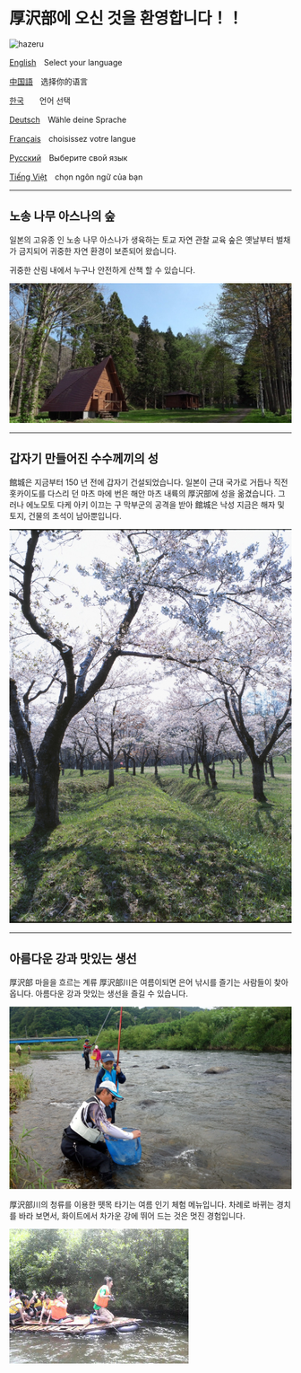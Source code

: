 # 厚沢部에 오신 것을 환영합니다！！

![hazeru](/home/ishii/ドキュメント/01アーカイブ/02プレゼンテーション資料/210830政策コンペ発表/Assabu_HTML_sample/fig/hazeru.jpg)



[English](/home/ishii/ドキュメント/01アーカイブ/02プレゼンテーション資料/210830政策コンペ発表/Assabu_HTML_sample/English.html)　Select your language

[中国語](/home/ishii/ドキュメント/01アーカイブ/02プレゼンテーション資料/210830政策コンペ発表/Assabu_HTML_sample/Chinese.html)　选择你的语言

[한국](/home/ishii/ドキュメント/01アーカイブ/02プレゼンテーション資料/210830政策コンペ発表/Assabu_HTML_sample/Korea.html)　　언어 선택

[Deutsch](/home/ishii/ドキュメント/01アーカイブ/02プレゼンテーション資料/210830政策コンペ発表/Assabu_HTML_sample/German.html)　Wähle deine Sprache

[Français](/home/ishii/ドキュメント/01アーカイブ/02プレゼンテーション資料/210830政策コンペ発表/Assabu_HTML_sample/France.html)　choisissez votre langue

[Русский](/home/ishii/ドキュメント/01アーカイブ/02プレゼンテーション資料/210830政策コンペ発表/Assabu_HTML_sample/Russ.html)　Выберите свой язык

[Tiếng Việt](/home/ishii/ドキュメント/01アーカイブ/02プレゼンテーション資料/210830政策コンペ発表/Assabu_HTML_sample/vietnum.html)　chọn ngôn ngữ của bạn



------


## 노송 나무 아스나의 숲

일본의 고유종 인 노송 나무 아스나가 생육하는 토교 자연 관찰 교육 숲은 옛날부터 벌채가 금지되어 귀중한 자연 환경이 보존되어 왔습니다.

귀중한 산림 내에서 누구나 안전하게 산책 할 수 있습니다.


![hazeru](fig/rekumori01.JPG)



------
## 갑자기 만들어진 수수께끼의 성

館城은 지금부터 150 년 전에 갑자기 건설되었습니다. 일본이 근대 국가로 거듭나 직전 홋카이도를 다스리 던 마츠 마에 번은 해안 마츠 내륙의 厚沢部에 성을 옮겼습니다. 그러나 에노모토 다케 아키 이끄는 구 막부군의 공격을 받아 館城은 낙성 지금은 해자 및 토지, 건물의 초석이 남아뿐입니다.

![hazeru](fig/tatejou.jpg)





------
## 아름다운 강과 맛있는 생선

厚沢部 마을을 흐르는 계류 厚沢部川은 여름이되면 은어 낚시를 즐기는 사람들이 찾아옵니다. 아름다운 강과 맛있는 생선을 즐길 수 있습니다.

![hazeru](fig/ayu.JPG)


厚沢部川의 청류를 이용한 뗏목 타기는 여름 인기 체험 메뉴입니다. 차례로 바뀌는 경치를 바라 보면서, 화이트에서 차가운 강에 뛰어 드는 것은 멋진 경험입니다.

![hazeru](fig/イカダ下り.jpg)
